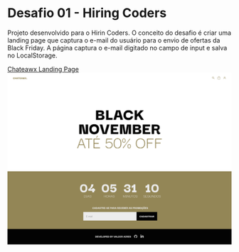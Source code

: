 # Desafio 01 - Hiring Coders

Projeto desenvolvido para o Hirin Coders. O conceito do desafio é criar uma landing page que captura o e-mail do usuário para o envio de ofertas da Black Friday. A página captura o e-mail digitado no campo de input e salva no LocalStorage.

[Chateawx Landing Page](https://hc-desafio1-vpn.netlify.app/)
![Landing page overview](/public/chateawx.png?raw=true)